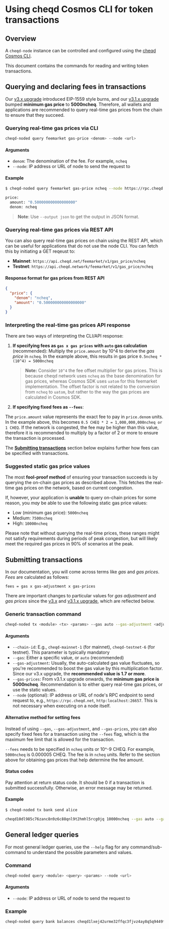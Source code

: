# Using cheqd Cosmos CLI for token transactions

## Overview

A `cheqd-node` instance can be controlled and configured using the [cheqd Cosmos CLI](README.md).

This document contains the commands for reading and writing token transactions.

## Querying and declaring fees in transactions

Our [v3.x upgrade](../upgrades/upgrade-guides/v3.x-upgrade.md) introduced EIP-1559 style burns, and our [v3.1.x upgrade](../upgrades/upgrade-guides/v3.1.x-upgrade.md) bumped **minimum gas price** to **5000ncheq**. Therefore, all wallets and applications are recommended to query real-time gas prices from the chain to ensure that they succeed.

### Querying real-time gas prices via CLI

```bash
cheqd-noded query feemarket gas-price <denom> --node <url>
```

#### Arguments

* `denom`: The denomination of the fee. For example, `ncheq`
* `--node`: IP address or URL of node to send the request to

#### Example

```bash
$ cheqd-noded query feemarket gas-price ncheq --node https://rpc.cheqd.network:443

price:
  amount: "0.500000000000000000"
  denom: ncheq
```

> **Note**: Use `--output json` to get the output in JSON format.

### Querying real-time gas prices via REST API

You can also query real-time gas prices on chain using the REST API, which can be useful for applications that do not use the node CLI. You can fetch this by initiating a GET reqeust to:

* **Mainnet**: `https://api.cheqd.net/feemarket/v1/gas_price/ncheq`
* **Testnet**: `https://api.cheqd.network/feemarket/v1/gas_price/ncheq`

#### Response format for gas prices from REST API

```json
{
  "price": {
    "denom": "ncheq",
    "amount": "0.500000000000000000"
  }
}
```

### Interpreting the real-time gas prices API response

There are two ways of interpreting the CLI/API response:

1. **If specifying fees as `gas x gas prices` with `auto` gas calculation** (recommended): Multiply the `price.amount` by 10^4 to derive the *gas price* in `ncheq`. In the example above, this results in gas price `0.5ncheq * (10^4) = 5000ncheq`

    > **Note:** Consider `10^4` the fee offset multiplier for gas prices. This is because cheqd network uses `ncheq` as the base denomination for gas prices, whereas Cosmos SDK uses `uatom` for this feemarket implementation. The offset factor is not related to the conversion from `ncheq` to `uatom`, but rather to the way the gas prices are calculated in Cosmos SDK.

2. **If specifying fixed fees as `--fees`**:

The `price.amount` value represents the exact fee to pay in `price.denom` units. In the example above, this becomes `0.5 CHEQ * 2 = 1,000,000,000ncheq or 1 CHEQ`. If the network is congested, the fee may be higher than this value, therefore it is recommended to multiply by a factor of 2 or more to ensure the transaction is processed.

The [**Submitting transactions**](#submitting-transactions) section below explains further how fees can be specified with transactions.

### Suggested static gas price values

The most **fool-proof method** of ensuring your transaction succeeds is by querying the on-chain gas prices as described above. This fetches the real-time gas prices on the network, based on current congestion.

If, however, your application is **unable** to query on-chain prices for some reason, you *may* be able to use the following static gas price values:

* Low (minimum gas price): `5000ncheq`
* Medium: `7500ncheq`
* High: `10000ncheq`

Please note that without querying the real-time prices, these ranges might not satisfy requirements during periods of peak congestion, but will likely meet the required gas prices in 90% of scenarios at the peak.

## Submitting transactions

In our documentation, you will come across terms like *gas* and *gas prices*. *Fees* are calculated as follows:

`fees = gas x gas-adjustment x gas-prices`

There are important changes to particular values for *gas adjustment* and *gas prices* since the [v3.x](../upgrades/upgrade-guides/v3.x-upgrade.md) and [v3.1.x upgrade](../upgrades/upgrade-guides/v3.1.x-upgrade.md), which are reflected below.

### Generic transaction command

```bash
cheqd-noded tx <module> <tx> <params> --gas auto --gas-adjustment <adjustment-factor> --gas-prices <price-in-ncheq> --chain-id <chain> --node <url>
```

#### Arguments

* `--chain-id`: E.g., `cheqd-mainnet-1` (for mainnet), `cheqd-testnet-6` (for testnet). This parameter is typically mandatory
* `--gas`: Either a specific value, or `auto` (recommended)
* `--gas-adjustment`: Usually, the auto-calculated gas value fluctuates, so you're recommended to boost the gas value by this multiplication factor. Since our v3.x upgrade, the **recommended value is 1.7 or more**.
* `--gas-prices`: From v3.1.x upgrade onwards, the **minimum gas price is 5000ncheq**. Recommendation is to either query real-time gas prices, or use the static values.
* `--node` (optional): IP address or URL of node's RPC endpoint to send request to, e.g., `https://rpc.cheqd.net`, `http:localhost:26657`. This is not necessary when executing on a node itself.

#### Alternative method for setting fees

Instead of using `--gas`, `--gas-adjustment`, and `--gas-prices`, you can also specify fixed fees for a transaction using the `--fees` flag, which is the maximum fee limit that is allowed for the transaction.

`--fees` needs to be specified in `ncheq` units or 10^-9 CHEQ. For example, `5000ncheq` is 0.000005 CHEQ. The fee is in `ncheq` units. Refer to the section above for obtaining gas prices that help determine the fee amount.

#### Status codes

Pay attention at return status code. It should be 0 if a transaction is submitted successfully. Otherwise, an error message may be returned.

#### Example

```bash
$ cheqd-noded tx bank send alice

cheqd10dl985c76zanc8n9z6c88qnl9t2hmhl5rcg0jq 10000ncheq --gas auto --gas-adjustment 1.7 --gas-prices 5000ncheq --chain-id cheqd-testnet-6 --node http://localhost:26657 
```

## General ledger queries

For most general ledger queries, use the `--help` flag for any command/sub-command to understand the possible parameters and values.

### Command

```bash
cheqd-noded query <module> <query> <params> --node <url>
```

#### Arguments

* `--node`: IP address or URL of node to send the request to

### Example

```bash
cheqd-noded query bank balances cheqd1lxej42urme32ffqc3fjvz4ay8q5q9449f06t4v --node https://rpc.cheqd.network
```
